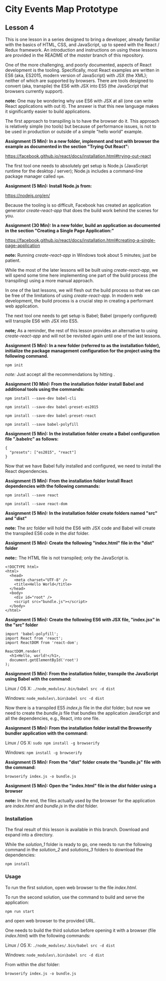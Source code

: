 # City Events Map Prototype

## Lesson 4

This is one lesson in a series designed to bring a developer, already
familiar with the basics of HTML, CSS, and JavaScript, up to speed with
the React / Redux framework. An introduction and instructions on using
these lessons are provided in the README of the *master* branch of this
repository.

One of the more challenging, and poorly documented, aspects of React
development is the tooling. Specifically, most React examples are
written in ES6 (aka, ES2015, modern version of JavaScript) with JSX (the XML);
neither of which are supported by browsers. There are tools designed
to convert (aka, transpile) the ES6 with JSX into ES5 (the JavaScript that
browsers currently support).

**note:** One may be wondering why use ES6 with JSX at all (one can write
React applications with out it). The answer is that this new language makes
it significantly easier to build applications.

The first approach to transpiling is to have the browser do it. This
approach is relatively simple (no tools) but because of performance issues,
is not to be used in production or outside of a simple "hello world"
example.

**Assignment (5 Min): In a new folder, implement and test with browser
the example as documented in the section "Trying Out React":**

https://facebook.github.io/react/docs/installation.html#trying-out-react

The first tool one needs to absolutely get setup is Node.js (JavaScript runtime
for the desktop / server); Node.js includes a command-line package manager
called `npm`.

**Assignment (5 Min): Install Node.js from:**

https://nodejs.org/en/

Because the tooling is so difficult, Facebook has created an
application generator *create-react-app* that does the build work behind
the scenes for you.

**Assignment (30 Min): In a new folder, build an application as documented
in the section "Creating a Single Page Application:"**

https://facebook.github.io/react/docs/installation.html#creating-a-single-page-application

**note:** Running *create-react-app* in Windows took about 5 minutes;
just be patient.

While the most of the later lessons will be built using *create-react-app*,
we will spend some time here implementing one part of the build process
(the transpiling) using a more manual approach.

In one of the last lessons, we will flesh out the build process so that
we can be free of the limitations of using *create-react-app*. In
modern web development, the build process is a crucial step in creating
a performant web application.

The next tool one needs to get setup is Babel; Babel (properly configured)
will transpile ES6 with JSX into ES5.

**note;** As a reminder, the rest of this lesson provides an alternative to
using *create-react-app* and will not be revisited again until one of the
last lessons.

**Assignment (5 Min): In a new folder (referred to as the installation folder),
initialize the package management configuration for the project
using the following command.**

`npm init`

*note:* Just accept all the recommendations by hitting <Enter>.

**Assignment (10 Min): From the installation folder install
Babel and additional tools using the commands:**

`npm install --save-dev babel-cli`

`npm install --save-dev babel-preset-es2015`

`npm install --save-dev babel-preset-react`

`npm install --save babel-polyfill`

**Assignment (5 Min): In the installation folder create a Babel
configuration file ".babelrc" as follows:**

```
{
  "presets": ["es2015", "react"]
}
```

Now that we have Babel fully installed and configured, we need to
install the React dependencies.

**Assignment (5 Min): From the installation folder Install React dependencies
with the following commands:**

`npm install --save react`

`npm install --save react-dom`

**Assignment (5 Min): In the installation folder create folders named
"src" and "dist"**

**note:** The *src* folder will hold the ES6 with JSX code and Babel
will create the transpiled ES6 code in the *dist* folder.

**Assignment (5 Min): Create the following "index.html" file in the "dist"
folder**

**note:**: The HTML file is not transpiled; only the JavaScript is.

```
<!DOCTYPE html>
<html>
  <head>
    <meta charset="UTF-8" />
    <title>Hello World</title>
  </head>
  <body>
    <div id="root" />
    <script src="bundle.js"></script>
  </body>
</html>
```

**Assignment (5 Min): Create the following ES6 with JSX file, "index.jsx"
in the "src" folder**

```
import 'babel-polyfill';
import React from 'react';
import ReactDOM from 'react-dom';

ReactDOM.render(
  <h1>Hello, world!</h1>,
  document.getElementById('root')
);
```

**Assignment (5 Min): From the installation folder, transpile the JavaScript
using Babel with the command:**

Linux / OS X: `./node_modules/.bin/babel src -d dist`

Windows: `node_modules\.bin\babel src -d dist`

Now there is a transpiled ES5 *index.js* file in the *dist* folder; but now we
need to create the *bundle.js* file that bundles the application JavaScript
and all the dependencies, e.g., React, into one file.

**Assignment (5 Min): From the installation folder install the Browserify
bundler application with the command:**

Linux / OS X: `sudo npm install -g browserify`

Windows: `npm install -g browserify`

**Assignment (5 Min): From the "dist" folder create the "bundle.js" file
with the command:**

`browserify index.js -o bundle.js`

**Assignment (5 Min): Open the "index.html" file in the *dist* folder using
a browser**

**note:** In the end, the files actually used by the browser for the application
are *index.html* and *bundle.js* in the *dist* folder.

### Installation

The final result of this lesson is available in this branch. Download and
expand into a directory.

While the *solution_1* folder is ready to go, one needs to run the following
command in the *solution_2* and *solutions_3* folders to download the
dependencies:

`npm install`

### Usage

To run the first solution, open web browser to the file *index.html*.

To run the second solution, use the command to build and serve the application:

`npm run start`

and open web browser to the provided URL.

One needs to build the third solution before opening it with a browser
(file *index.html*) with the following commands:

Linux / OS X: `./node_modules/.bin/babel src -d dist`

Windows: `node_modules\.bin\babel src -d dist`

From within the *dist* folder:

`browserify index.js -o bundle.js`

